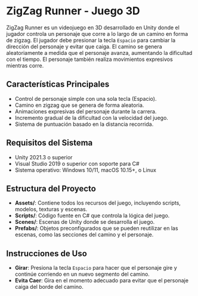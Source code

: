 # ZigZag Runner - Juego 3D

ZigZag Runner es un videojuego en 3D desarrollado en Unity donde el jugador controla un personaje que corre a lo largo de un camino en forma de zigzag. El jugador debe presionar la tecla `Espacio` para cambiar la dirección del personaje y evitar que caiga. El camino se genera aleatoriamente a medida que el personaje avanza, aumentando la dificultad con el tiempo. El personaje también realiza movimientos expresivos mientras corre.

## Características Principales
- Control de personaje simple con una sola tecla (Espacio).
- Camino en zigzag que se genera de forma aleatoria.
- Animaciones expresivas del personaje durante la carrera.
- Incremento gradual de la dificultad con la velocidad del juego.
- Sistema de puntuación basado en la distancia recorrida.

## Requisitos del Sistema
- Unity 2021.3 o superior
- Visual Studio 2019 o superior con soporte para C#
- Sistema operativo: Windows 10/11, macOS 10.15+, o Linux

## Estructura del Proyecto

- **Assets/**: Contiene todos los recursos del juego, incluyendo scripts, modelos, texturas y escenas.
- **Scripts/**: Código fuente en C# que controla la lógica del juego.
- **Scenes/**: Escenas de Unity donde se desarrolla el juego.
- **Prefabs/**: Objetos preconfigurados que se pueden reutilizar en las escenas, como las secciones del camino y el personaje.

## Instrucciones de Uso

- **Girar**: Presiona la tecla `Espacio` para hacer que el personaje gire y continúe corriendo en un nuevo segmento del camino.
- **Evita Caer**: Gira en el momento adecuado para evitar que el personaje caiga del borde del camino.


